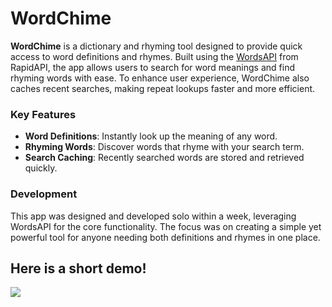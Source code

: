 # WordChime

**WordChime** is a dictionary and rhyming tool designed to provide quick access to word definitions and rhymes. Built using the [WordsAPI](https://rapidapi.com/dpventures/api/wordsapi) from RapidAPI, the app allows users to search for word meanings and find rhyming words with ease. To enhance user experience, WordChime also caches recent searches, making repeat lookups faster and more efficient.

### Key Features

- **Word Definitions**: Instantly look up the meaning of any word.
- **Rhyming Words**: Discover words that rhyme with your search term.
- **Search Caching**: Recently searched words are stored and retrieved quickly.

### Development

This app was designed and developed solo within a week, leveraging WordsAPI for the core functionality. The focus was on creating a simple yet powerful tool for anyone needing both definitions and rhymes in one place.

## Here is a short demo! 
![](https://github.com/philluple/WordChime/WordChime.gif)
